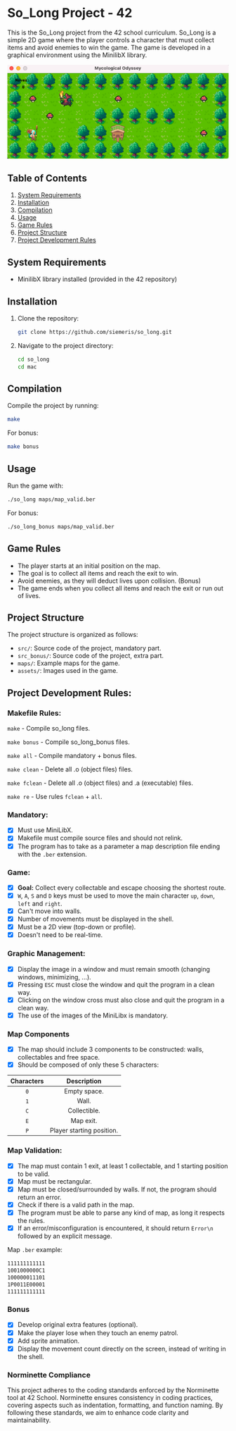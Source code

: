 # So_Long Project - 42

This is the So_Long project from the 42 school curriculum. So_Long is a simple 2D game where the player controls a character that must collect items and avoid enemies to win the game. The game is developed in a graphical environment using the MinilibX library.

![bonus](https://github.com/siemeris/so_long/blob/main/screenshot_bonus.png)

## Table of Contents

1. [System Requirements](#system-requirements)
2. [Installation](#installation)
3. [Compilation](#compilation)
4. [Usage](#usage)
5. [Game Rules](#game-rules)
6. [Project Structure](#project-structure)
7. [Project Development Rules](#project-development-rules)


## System Requirements

- MinilibX library installed (provided in the 42 repository)

## Installation

1. Clone the repository:

    ```bash
    git clone https://github.com/siemeris/so_long.git
    ```

2. Navigate to the project directory:

    ```bash
    cd so_long
    cd mac
    ```

## Compilation

Compile the project by running:

```bash
make
```

For bonus:
```bash
make bonus
```

## Usage

Run the game with:

```bash
./so_long maps/map_valid.ber
```

For bonus:
```bash
./so_long_bonus maps/map_valid.ber
```

## Game Rules
- The player starts at an initial position on the map.
- The goal is to collect all items and reach the exit to win.
- Avoid enemies, as they will deduct lives upon collision. (Bonus)
- The game ends when you collect all items and reach the exit or run out of lives.

## Project Structure
The project structure is organized as follows:

- `src/`: Source code of the project, mandatory part.
- `src_bonus/`: Source code of the project, extra part.
- `maps/`: Example maps for the game.
- `assets/`: Images used in the game.

## Project Development Rules:

### Makefile Rules:
`make` - Compile so_long files.

`make bonus` - Compile so_long_bonus files.

`make all`  - Compile mandatory + bonus files.

`make clean`  - Delete all .o (object files) files.

`make fclean`  - Delete all .o (object files) and .a (executable) files.

`make re` - Use rules `fclean` + `all`.

### Mandatory:
- [x] Must use MiniLibX.
- [x] Makefile must compile source files and should not relink.
- [x] The program has to take as a parameter a map description file ending with the `.ber` extension.

### Game:
- [x] **Goal:** Collect every collectable and escape choosing the shortest route.
- [x] `W`, `A`, `S` and `D` keys must be used to move the main character `up`, `down`, `left` and `right`.
- [x] Can't move into walls.
- [x] Number of movements must be displayed in the shell.
- [x] Must be a 2D view (top-down or profile).
- [x] Doesn't need to be real-time.

### Graphic Management:
- [x] Display the image in a window and must remain smooth (changing windows, minimizing, ...).
- [x] Pressing `ESC` must close the window and quit the program in a clean way.
- [x] Clicking on the window cross must also close and quit the program in a clean way.
- [x] The use of the images of the MiniLibx is mandatory.

### Map Components
- [x] The map should include 3 components to be constructed: walls, collectables and free space.
- [x] Should be composed of only these 5 characters:

| Characters | Description |
| :--: | :--: |
| `0` | Empty space.              |
| `1` | Wall.                     |
| `C` | Collectible.              |
| `E` | Map exit.                 |
| `P` | Player starting position. |

### Map Validation:
- [x] The map must contain 1 exit, at least 1 collectable, and 1 starting position to be valid.
- [x] Map must be rectangular.
- [x] Map must be closed/surrounded by walls. If not, the program should return an error.
- [x] Check if there is a valid path in the map.
- [x] The program must be able to parse any kind of map, as long it respects the rules.
- [x] If an error/misconfiguration is encountered, it should return `Error\n` followed by an explicit message.

Map `.ber` example:
```
111111111111
1001000000C1
100000011101
1P0011E00001
111111111111
```

### Bonus
- [x] Develop original extra features (optional).
- [x] Make the player lose when they touch an enemy patrol.
- [x] Add sprite animation.
- [x] Display the movement count directly on the screen, instead of writing in the shell.

### Norminette Compliance
This project adheres to the coding standards enforced by the Norminette tool at 42 School. Norminette ensures consistency in coding practices, covering aspects such as indentation, formatting, and function naming. By following these standards, we aim to enhance code clarity and maintainability.